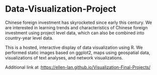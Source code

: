 # Data-Visualization-Project
Chinese foreign investment has skyrocketed since early this century. 
We are interested in learning trends and characteristics of Chinese foreign investment using project level data, which can also be combined into country-year level data.

This is a hosted, interactive display of data visualization using R. We performed static images based on ggplot2, maps using geospatial data, visualizations of text analyses, and network visualizations.

Additional link at :https://ellen-lan.github.io/Visualization-Final-Projects/
